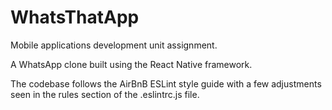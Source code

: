 # WhatsThatApp
Mobile applications development unit assignment.

A WhatsApp clone built using the React Native framework.

The codebase follows the AirBnB ESLint style guide with a few adjustments seen in the rules section of the .eslintrc.js file.
